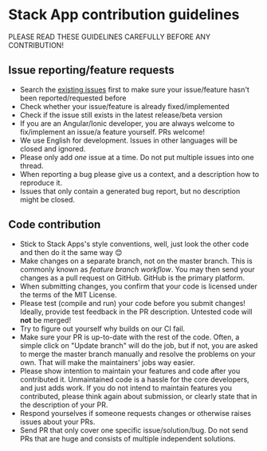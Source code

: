 # Stack App contribution guidelines

PLEASE READ THESE GUIDELINES CAREFULLY BEFORE ANY CONTRIBUTION!


## Issue reporting/feature requests

* Search the [existing issues](https://github.com/nbprojekt/stack-app/issues) first to make sure your issue/feature
hasn't been reported/requested before
* Check whether your issue/feature is already fixed/implemented
* Check if the issue still exists in the latest release/beta version
* If you are an Angular/Ionic developer, you are always welcome to fix/implement an issue/a feature yourself. PRs welcome!
* We use English for development. Issues in other languages will be closed and ignored.
* Please only add *one* issue at a time. Do not put multiple issues into one thread.
* When reporting a bug please give us a context, and a description how to reproduce it.
* Issues that only contain a generated bug report, but no description might be closed.

## Code contribution

* Stick to Stack Apps's style conventions, well, just look the other code and then do it the same way 😊
* Make changes on a separate branch, not on the master branch. This is commonly known as *feature branch workflow*. You
  may then send your changes as a pull request on GitHub. GitHub is the primary platform. 
* When submitting changes, you confirm that your code is licensed under the terms of the MIT License.
* Please test (compile and run) your code before you submit changes! Ideally, provide test feedback in the PR
  description. Untested code will **not** be merged!
* Try to figure out yourself why builds on our CI fail.
* Make sure your PR is up-to-date with the rest of the code. Often, a simple click on "Update branch" will do the job,
  but if not, you are asked to merge the master branch manually and resolve the problems on your own. That will make the
  maintainers' jobs way easier.
* Please show intention to maintain your features and code after you contributed it. Unmaintained code is a hassle for
  the core developers, and just adds work. If you do not intend to maintain features you contributed, please think again
  about submission, or clearly state that in the description of your PR.
* Respond yourselves if someone requests changes or otherwise raises issues about your PRs.
* Send PR that only cover one specific issue/solution/bug. Do not send PRs that are huge and consists of multiple
  independent solutions.
